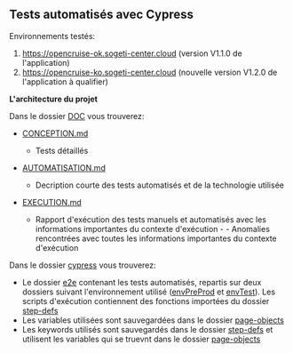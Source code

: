 ## Tests automatisés avec Cypress

Environnements testés:

1. https://opencruise-ok.sogeti-center.cloud (version V1.1.0 de l'application)
2. https://opencruise-ko.sogeti-center.cloud (nouvelle version V1.2.0 de l'application à qualifier)


**L'architecture du projet**

Dans le dossier [DOC](/DOC) vous trouverez:

- [CONCEPTION.md](DOC/CONCEPTION.md) 
  - Tests détaillés 

- [AUTOMATISATION.md](DOC/AUTOMATISATION.md) 
  - Decription courte des tests automatisés et de la technologie utilisée 
  
- [EXECUTION.md](DOC/EXECUTION.md) 
  - Rapport d'exécution des tests manuels et automatisés avec les informations importantes du contexte d'exécution - - Anomalies rencontrées avec toutes les informations importantes du contexte d'exécution

Dans le dossier [cypress](cypress) vous trouverez:

- Le dossier [e2e](cypress/e2e) contenant les tests automatisés, repartis sur deux dossiers suivant l'environnement utilisé ([envPreProd](cypress/e2e/envPreprod/) et [envTest](cypress/e2e/envTest/)). Les scripts d'exécution contiennent des fonctions importées du dossier [step-defs](cypress/e2e/step-defs/)
- Les variables utilisées sont sauvegardées dans le dossier [page-objects](cypress/e2e/page-objects/)
- Les keywords utilisés sont sauvegardés dans le dossier [step-defs](cypress/e2e/step-defs/) et utilisent les variables qui se truevnt dans le dossier [page-objects](cypress/e2e/page-objects/)

  


